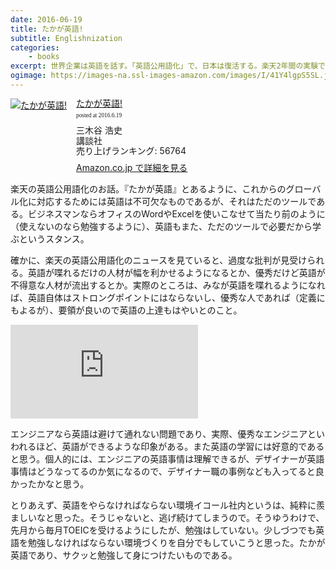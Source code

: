 ```yaml
---
date: 2016-06-19
title: たかが英語! 
subtitle: Englishnization
categories: 
    - books
excerpt: 世界企業は英語を話す。「英語公用語化」で、日本は復活する。楽天2年間の実験で確信した、成功のためのマニフェスト
ogimage: https://images-na.ssl-images-amazon.com/images/I/41Y4lgpS5SL.jpg
---
```


<div class="azlink-box"><div class="azlink-image" style="float:left"><a href="http://www.amazon.co.jp/exec/obidos/ASIN/4062177633/warikiru-22/ref=nosim/" name="azlinklink" target="_blank" rel="nofollow"><img src="https://images-na.ssl-images-amazon.com/images/I/41Y4lgpS5SL._SL160_.jpg" alt="たかが英語!" style="border:none" /></a></div><div class="azlink-info" style="float:left;margin-left:15px;line-height:120%"><div class="azlink-name" style="margin-bottom:10px;line-height:120%"><a href="http://www.amazon.co.jp/exec/obidos/ASIN/4062177633/warikiru-22/ref=nosim/" name="azlinklink" target="_blank" rel="nofollow">たかが英語!</a><div class="azlink-powered-date" style="font-size:7pt;margin-top:5px;font-family:verdana;line-height:120%">posted at 2016.6.19</div></div><div class="azlink-detail">三木谷 浩史<br />講談社<br />売り上げランキング: 56764<br /></div><div class="azlink-review" style="margin-top:10px;margin-bottom:10px"></div><div class="azlink-link" style="margin-top:5px"><a href="http://www.amazon.co.jp/exec/obidos/ASIN/4062177633/warikiru-22/ref=nosim/" target="_blank" rel="nofollow">Amazon.co.jp で詳細を見る</a></div></div><div class="azlink-footer" style="clear:left"></div></div>

楽天の英語公用語化のお話。『たかが英語』とあるように、これからのグローバル化に対応するためには英語は不可欠なものであるが、それはただのツールである。ビジネスマンならオフィスのWordやExcelを使いこなせて当たり前のように（使えないのなら勉強するように）、英語もまた、ただのツールで必要だから学ぶというスタンス。

確かに、楽天の英語公用語化のニュースを見ていると、過度な批判が見受けられる。英語が喋れるだけの人材が幅を利かせるようになるとか、優秀だけど英語が不得意な人材が流出するとか。実際のところは、みなが英語を喋れるようになれば、英語自体はストロングポイントにはならないし、優秀な人であれば（定義にもよるが）、要領が良いので英語の上達もはやいとのこと。

<div class="fluid"><iframe src="https://www.youtube.com/embed/Y4OtJeqPiGU" frameborder="0" allowfullscreen></iframe></div>

エンジニアなら英語は避けて通れない問題であり、実際、優秀なエンジニアといわれるほど、英語ができるような印象がある。また英語の学習には好意的であると思う。個人的には、エンジニアの英語事情は理解できるが、デザイナーが英語事情はどうなってるのか気になるので、デザイナー職の事例なども入ってると良かったかなと思う。

とりあえず、英語をやらなければならない環境イコール社内というは、純粋に羨ましいなと思った。そうじゃないと、逃げ続けてしまうので。そうゆうわけで、先月から毎月TOEICを受けるようにしたが、勉強はしていない。少しづつでも英語を勉強しなければならない環境づくりを自分でもしていこうと思った。たかが英語であり、サクッと勉強して身につけたいものである。
